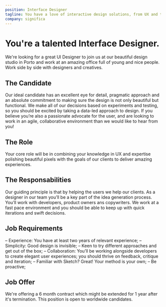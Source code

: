 ```yaml
---
position: Interface Designer
tagline: You have a love of interactive design solutions, from UX and typography to illustration and photograph
company: significa
---
```


# You're a talented Interface Designer.

We're looking for a great UI Designer to join us at our beautiful design studio in Porto and work at an amazing office full of young and nice people. Work side by side with designers and creatives.

## The Candidate

Our ideal candidate has an excellent eye for detail, pragmatic approach and an absolute commitment to making sure the design is not only beautiful but functional. We make all of our decisions based on experiments and testing, so you should be excited by taking a data-led approach to design. If you believe you’re also a passionate advocate for the user, and are looking to work in an agile, collaborative environment than we would like to hear from you!

## The Role

Your core role will be in combining your knowledge in UX and expertise polishing beautiful pixels with the goals of our clients to deliver amazing experiences.

## The Responsabilities

Our guiding principle is that by helping the users we help our clients. As a designer in our team you’ll be a key part of the idea generation process. You’ll work with developers, product owners ans copywriters. We work at a fast pace environment and you should be able to keep up with quick iterations and swift decisions.

## Job Requirements

– Experience: You have at least two years of relevant experience;
– Simplicity: Good design is invisible;
– Keen to try different approaches and get out of the box;
– Collaboration: You’ll be working alongside developers to create elegant user experiences; you should thrive on feedback, critique and iteration;
– Familiar with Sketch? Great! Your method is your own;
– Be proactive;

## Job Offer

We're offering a 6 month contract which might be extended for 1 year after it's termination. This position is open to worldwide candidates.
